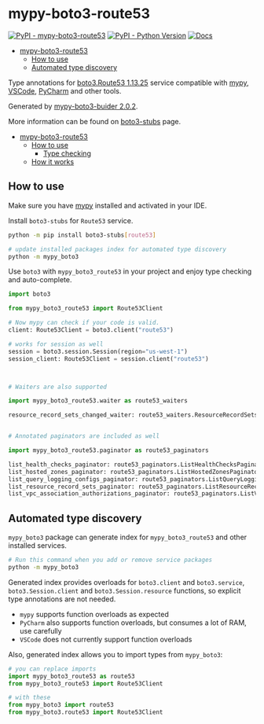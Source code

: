# mypy-boto3-route53

[![PyPI - mypy-boto3-route53](https://img.shields.io/pypi/v/mypy-boto3-route53.svg?color=blue)](https://pypi.org/project/mypy-boto3-route53)
[![PyPI - Python Version](https://img.shields.io/pypi/pyversions/mypy-boto3-route53.svg?color=blue)](https://pypi.org/project/mypy-boto3-route53)
[![Docs](https://img.shields.io/readthedocs/mypy-boto3-builder.svg?color=blue)](https://mypy-boto3-builder.readthedocs.io/)

- [mypy-boto3-route53](#mypy-boto3-route53)
  - [How to use](#how-to-use)
  - [Automated type discovery](#automated-type-discovery)


Type annotations for
[boto3.Route53 1.13.25](https://boto3.amazonaws.com/v1/documentation/api/1.13.25/reference/services/route53.html#Route53) service
compatible with [mypy](https://github.com/python/mypy), [VSCode](https://code.visualstudio.com/),
[PyCharm](https://www.jetbrains.com/pycharm/) and other tools.

Generated by [mypy-boto3-buider 2.0.2](https://github.com/vemel/mypy_boto3_builder).

More information can be found on [boto3-stubs](https://pypi.org/project/boto3-stubs/) page.

- [mypy-boto3-route53](#mypy-boto3-route53)
  - [How to use](#how-to-use)
    - [Type checking](#type-checking)
  - [How it works](#how-it-works)

## How to use

Make sure you have [mypy](https://github.com/python/mypy) installed and activated in your IDE.

Install `boto3-stubs` for `Route53` service.

```bash
python -m pip install boto3-stubs[route53]

# update installed packages index for automated type discovery
python -m mypy_boto3
```

Use `boto3` with `mypy_boto3_route53` in your project and enjoy type checking and auto-complete.

```python
import boto3

from mypy_boto3_route53 import Route53Client

# Now mypy can check if your code is valid.
client: Route53Client = boto3.client("route53")

# works for session as well
session = boto3.session.Session(region="us-west-1")
session_client: Route53Client = session.client("route53")



# Waiters are also supported

import mypy_boto3_route53.waiter as route53_waiters

resource_record_sets_changed_waiter: route53_waiters.ResourceRecordSetsChangedWaiter = client.get_waiter("resource_record_sets_changed")


# Annotated paginators are included as well

import mypy_boto3_route53.paginator as route53_paginators

list_health_checks_paginator: route53_paginators.ListHealthChecksPaginator = client.get_paginator("list_health_checks")
list_hosted_zones_paginator: route53_paginators.ListHostedZonesPaginator = client.get_paginator("list_hosted_zones")
list_query_logging_configs_paginator: route53_paginators.ListQueryLoggingConfigsPaginator = client.get_paginator("list_query_logging_configs")
list_resource_record_sets_paginator: route53_paginators.ListResourceRecordSetsPaginator = client.get_paginator("list_resource_record_sets")
list_vpc_association_authorizations_paginator: route53_paginators.ListVPCAssociationAuthorizationsPaginator = client.get_paginator("list_vpc_association_authorizations")
```

## Automated type discovery

`mypy_boto3` package can generate index for `mypy_boto3_route53` and other installed services.

```bash
# Run this command when you add or remove service packages
python -m mypy_boto3
```

Generated index provides overloads for `boto3.client` and `boto3.service`,
`boto3.Session.client` and `boto3.Session.resource` functions,
so explicit type annotations are not needed.

- `mypy` supports function overloads as expected
- `PyCharm` also supports function overloads, but consumes a lot of RAM, use carefully
- `VSCode` does not currently support function overloads

Also, generated index allows you to import types from `mypy_boto3`:

```python
# you can replace imports
import mypy_boto3_route53 as route53
from mypy_boto3_route53 import Route53Client

# with these
from mypy_boto3 import route53
from mypy_boto3.route53 import Route53Client
```
